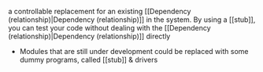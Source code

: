 a controllable replacement for an existing [[Dependency (relationship)|Dependency (relationship)]] in the system. By using a [[stub]], you can test your code without dealing with the [[Dependency (relationship)|Dependency (relationship)]] directly

- Modules that are still under development could be replaced with some dummy programs, called [[stub]] & drivers